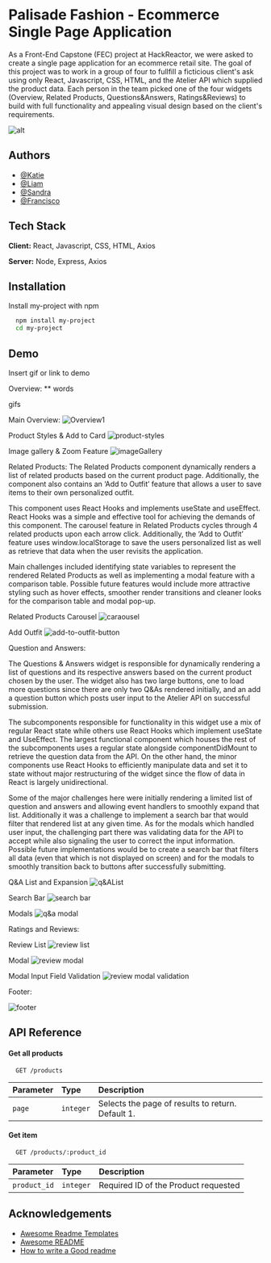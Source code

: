 
# Palisade Fashion - Ecommerce Single Page Application


As a Front-End Capstone (FEC) project at HackReactor, we were asked to create a single page application for an ecommerce retail site. The goal of this project was to work in a group of four to fullfill a ficticious client's ask using only React, Javascript, CSS, HTML, and the Atelier API which supplied the product data. Each person in the team picked one of the four widgets (Overview, Related Products, Questions&Answers, Ratings&Reviews) to build with full functionality and appealing visual design based on the client's requirements. 

![alt](https://media.giphy.com/media/DPpKzrUoNLx8Pv8U71/giphy.gif)
## Authors

- [@Katie](https://github.com/katscap)
- [@Liam](https://github.com/whouston8)
- [@Sandra](https://github.com/SandraM1)
- [@Francisco](https://github.com/francisco-cmyk)


  
## Tech Stack

**Client:** React, Javascript, CSS, HTML, Axios

**Server:** Node, Express, Axios

  
## Installation

Install my-project with npm

```bash
  npm install my-project
  cd my-project
```
    
## Demo

Insert gif or link to demo

Overview: 
** words

gifs

Main Overview:
![Overview1](https://media.giphy.com/media/zfq2rAFvPIThGxUmwR/giphy.gif)

Product Styles & Add to Card
![product-styles](https://media.giphy.com/media/VXIs9nSflOT5Oy543m/giphy.gif)

Image gallery & Zoom Feature
![imageGallery](https://media.giphy.com/media/VfKAlgJNposUC5UWtt/giphy.gif)



Related Products:
The Related Products component dynamically renders a list of related products based on the current product page. Additionally, the component also contains an ‘Add to Outfit’ feature that allows a user to save items to their own personalized outfit. 

This component uses React Hooks and implements useState and useEffect. React Hooks was a simple and effective tool for achieving the demands of this component. The carousel feature in Related Products cycles through 4 related products upon each arrow click. Additionally, the ‘Add to Outfit’ feature uses window.localStorage to save the users personalized list as well as retrieve that data when the user revisits the application. 

Main challenges included identifying state variables to represent the rendered Related Products as well as implementing a modal feature with a comparison table. Possible future features would include more attractive styling such as hover effects, smoother render transitions and cleaner looks for the comparison table and modal pop-up.


Related Products Carousel
![caraousel](https://media.giphy.com/media/E5eIpFC5uVDy7QyVnO/giphy.gif)

Add Outfit
![add-to-outfit-button](https://media.giphy.com/media/gonpoTom2JLKn2SARU/giphy.gif)



Question and Answers:

The Questions & Answers widget is responsible for dynamically rendering a list of questions and its respective answers based on the current product chosen by the user. The widget also has two large buttons, one to load more questions since there are only two Q&As rendered initially, and an add a question button which posts user input to the Atelier API on successful submission. 

The subcomponents responsible for functionality in this widget use a mix of regular React state while others use React Hooks which implement useState and UseEffect. The largest functional component which houses the rest of the subcomponents uses a regular state alongside componentDidMount to retrieve the question data from the API. On the other hand, the minor components use React Hooks to efficiently manipulate data and set it to state without major restructuring of the widget since the flow of data in React is largely unidirectional. 

Some of the major challenges here were initially rendering a limited list of question and answers and allowing event handlers to smoothly expand that list. Additionally it was a challenge to implement a search bar that would filter that rendered list at any given time. As for the modals which handled user input, the challenging part there was validating data for the API to accept while also signaling the user to correct the input information. Possible future implementations would be to create a search bar that filters all data (even that which is not displayed on screen) and for the modals to smoothly transition back to buttons after successfully submitting. 


Q&A List and Expansion
![q&AList](https://media.giphy.com/media/ffHMVLd3ZllTrxXwLm/giphy.gif)

Search Bar
![search bar](https://media.giphy.com/media/OxQqqmnvimNAojfNhN/giphy.gif)

Modals
![q&a modal](https://media.giphy.com/media/AOkginFAqLNxwVPekB/giphy.gif)


Ratings and Reviews:

Review List
![review list](https://media.giphy.com/media/PVjztyJK4PXy83NoEg/giphy.gif)

Modal
![review modal](https://media.giphy.com/media/qYiz7Ygl2rg4ULALR4/giphy.gif)

Modal Input Field Validation
![review modal validation](https://media.giphy.com/media/OtYwoVsJ35glUIZKlT/giphy.gif)


Footer:

![footer](https://media.giphy.com/media/HIdhtZDxy1EZFMPj29/giphy.gif)

## API Reference

#### Get all products 

```http
  GET /products
```

| Parameter | Type     | Description                |
| :-------- | :------- | :------------------------- |
| `page` | `integer` | Selects the page of results to return. Default 1. |

#### Get item

```http
  GET /products/:product_id
```

| Parameter | Type     | Description                       |
| :-------- | :------- | :-------------------------------- |
| `product_id`      | `integer` | Required ID of the Product requested |



  
## Acknowledgements

 - [Awesome Readme Templates](https://awesomeopensource.com/project/elangosundar/awesome-README-templates)
 - [Awesome README](https://github.com/matiassingers/awesome-readme)
 - [How to write a Good readme](https://bulldogjob.com/news/449-how-to-write-a-good-readme-for-your-github-project)

  